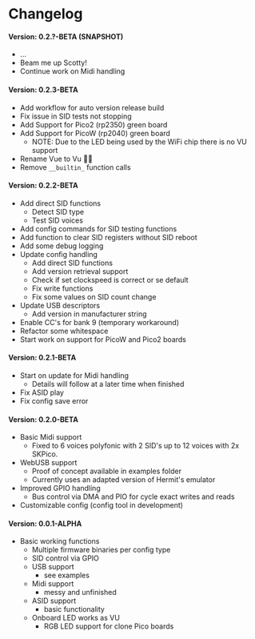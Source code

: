 # Changelog

#### Version: 0.2.?-BETA (SNAPSHOT)
* ...
* Beam me up Scotty!
* Continue work on Midi handling

#### Version: 0.2.3-BETA
* Add workflow for auto version release build
* Fix issue in SID tests not stopping
* Add Support for Pico2 (rp2350) green board
* Add Support for PicoW (rp2040) green board
  - NOTE: Due to the LED being used by the WiFi chip there is no VU support
* Rename Vue to Vu 🤦‍♀️
* Remove `__builtin_` function calls

#### Version: 0.2.2-BETA
* Add direct SID functions
  - Detect SID type
  - Test SID voices
* Add config commands for SID testing functions
* Add function to clear SID registers without SID reboot
* Add some debug logging
* Update config handling
  - Add direct SID functions
  - Add version retrieval support
  - Check if set clockspeed is correct or se default
  - Fix write functions
  - Fix some values on SID count change
* Update USB descriptors
  - Add version in manufacturer string
* Enable CC's for bank 9 (temporary workaround)
* Refactor some whitespace
* Start work on support for PicoW and Pico2 boards

#### Version: 0.2.1-BETA
* Start on update for Midi handling
  * Details will follow at a later time when finished
* Fix ASID play
* Fix config save error

#### Version: 0.2.0-BETA
* Basic Midi support
  * Fixed to 6 voices polyfonic with 2 SID's up to 12 voices with 2x SKPico.
* WebUSB support
  * Proof of concept available in examples folder
  * Currently uses an adapted version of Hermit's emulator
* Improved GPIO handling
  * Bus control via DMA and PIO for cycle exact writes and reads
* Customizable config (config tool in development) 

#### Version: 0.0.1-ALPHA
* Basic working functions
  * Multiple firmware binaries per config type
  * SID control via GPIO
  * USB support
    - see examples
  * Midi support
    - messy and unfinished
  * ASID support
    - basic functionality
  * Onboard LED works as VU
    - RGB LED support for clone Pico boards
